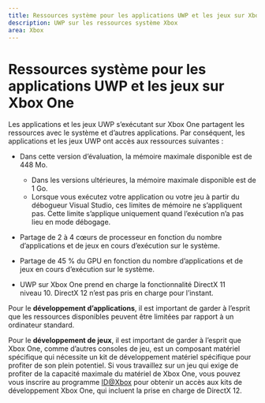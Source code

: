 ```yaml
---
title: Ressources système pour les applications UWP et les jeux sur Xbox One
description: UWP sur les ressources système Xbox
area: Xbox
---
```


# Ressources système pour les applications UWP et les jeux sur Xbox One

Les applications et les jeux UWP s’exécutant sur Xbox One partagent les ressources avec le système et d’autres applications. 
Par conséquent, les applications et les jeux UWP ont accès aux ressources suivantes :

* Dans cette version d’évaluation, la mémoire maximale disponible est de 448 Mo.
    * Dans les versions ultérieures, la mémoire maximale disponible est de 1 Go.
    * Lorsque vous exécutez votre application ou votre jeu à partir du débogueur Visual Studio, ces limites de mémoire ne s’appliquent pas. Cette limite s’applique uniquement quand l’exécution n’a pas lieu en mode débogage.

* Partage de 2 à 4 cœurs de processeur en fonction du nombre d’applications et de jeux en cours d’exécution sur le système.

* Partage de 45 % du GPU en fonction du nombre d’applications et de jeux en cours d’exécution sur le système.

* UWP sur Xbox One prend en charge la fonctionnalité DirectX 11 niveau 10. DirectX 12 n’est pas pris en charge pour l’instant. 

Pour le **développement d’applications**, il est important de garder à l’esprit que les ressources disponibles peuvent être limitées par rapport à un ordinateur standard.

Pour le **développement de jeux**, il est important de garder à l’esprit que Xbox One, comme d’autres consoles de jeu, 
est un composant matériel spécifique qui nécessite un kit de développement matériel spécifique pour profiter de son plein potentiel. 
Si vous travaillez sur un jeu qui exige de profiter de la capacité maximale du matériel de Xbox One, 
vous pouvez vous inscrire au programme [ID@Xbox](http://www.xbox.com/en-us/Developers/id) pour obtenir un accès aux kits de développement Xbox One, qui incluent la prise en charge de DirectX 12.


<!--HONumber=Mar16_HO5-->


